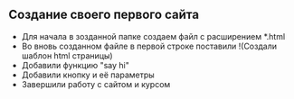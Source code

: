 ## Создание своего первого сайта
- Для начала в зозданной папке создаем файл с расширением *.html 
- Во вновь созданном файле в первой строке поставили !(Создали шаблон html страницы)
- Добавили функцию "say hi"
- Добавили кнопку и её параметры
- Завершили работу с сайтом и курсом
